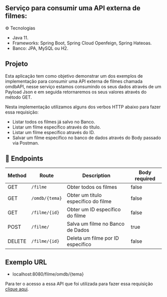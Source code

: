 ## Serviço para consumir uma API externa de filmes:

:gear: Tecnologias
- Java 11.
- Frameworks: Spring Boot, Spring Cloud Openfeign, Spring Hateoas.
- Banco: JPA, MySQL ou H2.

## Projeto
Esta aplicação tem como objetivo demonstrar um dos exemplos de implementação para consumir uma API externa de filmes chamada omdbAPI, 
nesse serviço estamos consumindo os seus dados através de um Payload Json e em seguida retornaremos os seus valores através do método GET.

Nesta implementação utilizamos alguns dos verbos HTTP abaixo para fazer essa requisição:
- Listar todos os filmes já salvo no Banco.
- Listar um filme específico através do título.
- Listar um filme específico através do ID.
- Salvar um filme específico no banco de dados através do Body passado via Postman.

## 🔗 Endpoints

| Method | Route          | Description                         | Body required |
|--------|----------------|-------------------------------------|---------------|
| GET    | `/filme`       | Obter todos os filmes               | false         |
| GET    | `/omdb/{tema}` | Obter um titulo específico do filme | false         |
| GET    | `/filme/{id}`  | Obter um ID específico do filme     | false         |
| POST   | `/filme/`      | Salva um filme no Banco de Dados    | true          |
| DELETE | `/filme/{id}`  | Deleta um filme por ID específico   | false         |
## Exemplo URL

- localhost:8080/filme/omdb/{tema}

Para ter o acesso a essa API que foi utilizada para fazer essa requisição [clique aqui](https://omdbapi.com).
